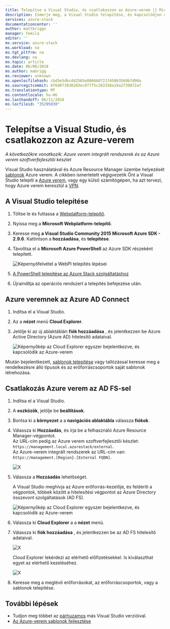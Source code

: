 ```yaml
---
title: Telepítse a Visual Studio, és csatlakozzon az Azure-verem |} Microsoft Docs
description: Ismerje meg, a Visual Studio telepítése, és kapcsolódjon az Azure-verem szükséges lépések
services: azure-stack
documentationcenter: ''
author: mattbriggs
manager: femila
editor: ''
ms.service: azure-stack
ms.workload: na
ms.tgt_pltfrm: na
ms.devlang: na
ms.topic: article
ms.date: 06/08/2018
ms.author: mabrigg
ms.reviewer: unknown
ms.openlocfilehash: cbd5e5dbcdd2565e8066b0721f45863569bfd90a
ms.sourcegitcommit: 6f6d073930203ec977f5c283358a19a2f39872af
ms.translationtype: MT
ms.contentlocale: hu-HU
ms.lasthandoff: 06/11/2018
ms.locfileid: "35295030"
---
```

# <a name="install-visual-studio-and-connect-to-azure-stack"></a>Telepítse a Visual Studio, és csatlakozzon az Azure-verem

*A következőkre vonatkozik: Azure verem integrált rendszerek és az Azure verem szoftverfejlesztői készlet*

Visual Studio használatával és Azure Resource Manager üzembe helyezését [sablonok](azure-stack-arm-templates.md) Azure verem. A cikkben ismertetett végigvezetik Önt a Visual Studio telepíti a [Azure verem](azure-stack-connect-azure-stack.md#connect-to-azure-stack-with-remote-desktop), vagy egy külső számítógépen, ha azt tervezi, hogy Azure verem keresztül a [VPN](azure-stack-connect-azure-stack.md#connect-to-azure-stack-with-vpn).

## <a name="install-visual-studio"></a>A Visual Studio telepítése

1. Töltse le és futtassa a [Webplatform-telepítő](https://www.microsoft.com/web/downloads/platform.aspx).  

2. Nyissa meg a **Microsoft Webplatform-telepítő**.

3. Keresse meg **a Visual Studio Community 2015 Microsoft Azure SDK - 2.9.6**. Kattintson a **hozzáadása**, és **telepítése**.

4. Távolítsa el a **Microsoft Azure PowerShell** az Azure SDK részeként telepített.

    ![Képernyőfelvétel a WebPI telepítés lépései](./media/azure-stack-install-visual-studio/image1.png) 

5. [A PowerShell telepítése az Azure Stack szolgáltatáshoz](azure-stack-powershell-install.md)

6. Újraindítja az operációs rendszert a telepítés befejezése után.

## <a name="connect-to-azure-stack-with-azure-ad"></a>Azure veremnek az Azure AD Connect

1. Indítsa el a Visual Studio.

2. Az a **nézet** menü **Cloud Explorer**.

3. Jelölje ki az új ablaktáblán **fiók hozzáadása** , és jelentkezzen be Azure Active Directory (Azure AD) hitelesítő adataival.  

    ![Képernyőkép az Cloud Explorer egyszer bejelentkezve, és kapcsolódik az Azure-verem](./media/azure-stack-install-visual-studio/image2.png)

Miután bejelentkezett, [sablonok telepítése](azure-stack-deploy-template-visual-studio.md) vagy tallózással keresse meg a rendelkezésre álló típusok és az erőforráscsoportok saját sablonok létrehozása.  

## <a name="connect-to-azure-stack-with-ad-fs"></a>Csatlakozás Azure verem az AD FS-sel

1. Indítsa el a Visual Studio.

2. A **eszközök**, jelölje be **beállítások**.

3. Bontsa ki a **környezet** a a **navigációs ablaktábla** válassza **fiókok**.

4. Válassza ki **Hozzáadás**, és írja be a felhasználó Azure Resource Manager-végpontot.  
  Az URL-cím pedig az Azure verem szoftverfejlesztői készlet: `https://management.local.azurestack/external`.  
  Az Azure-verem integrált rendszerek az URL-cím van: `https://management.[Region}.[External FQDN]`.

    ![X](./media/azure-stack-install-visual-studio/image5.png)

5. Válassza a **Hozzáadás** lehetőséget.  

    A Visual Studio meghívja az Azure erőforrás-kezelője, és felderíti a végpontok, többek között a hitelesítési végpontot az Azure Directory összevont szolgáltatások (AD FS).

    ![Képernyőkép az Cloud Explorer egyszer bejelentkezve, és kapcsolódik az Azure-verem](./media/azure-stack-install-visual-studio/image6.png)

6. Válassza ki **Cloud Explorer** a a **nézet** menü.
7. Válassza ki **fiók hozzáadása** , és jelentkezzen be az AD FS hitelesítő adataival.  

    ![X](./media/azure-stack-install-visual-studio/image7.png)

    Cloud Explorer lekérdezi az elérhető előfizetésekkel. Is kiválaszthat egyet az elérhető kezeléséhez.

    ![X](./media/azure-stack-install-visual-studio/image8.png)

8. Keresse meg a meglévő erőforrásokat, az erőforráscsoportok, vagy a sablonok telepítése.

## <a name="next-steps"></a>További lépések

 - Tudjon meg többet az [párhuzamos](https://msdn.microsoft.com/library/ms246609.aspx) más Visual Studio verzióival.
 - [Az Azure-verem sablonok fejlesztése](azure-stack-develop-templates.md)